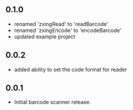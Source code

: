 ## 0.1.0

* renamed 'zxingRead' to 'readBarcode'
* renamed 'zxingEncode' to 'encodeBarcode'
* updated example project

## 0.0.2

* added ability to set the code format for reader

## 0.0.1

* Initial barcode scanner release.
